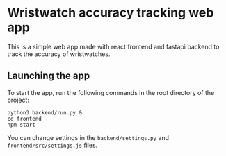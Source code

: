 # Wristwatch accuracy tracking web app

This is a simple web app made with react frontend and fastapi backend 
to track the accuracy of wristwatches.

## Launching the app
To start the app, run the following commands in the root directory of the project:
```
python3 backend/run.py &
cd frontend
npm start
```
You can change settings in the `backend/settings.py` and `frontend/src/settings.js` files.